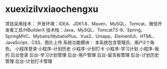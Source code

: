 # xuexizilvxiaochengxu
项目采用技术： 开发环境：IDEA、JDK1.8、Maven、MySQL、Tomcat、微信开发者工具/HBuilderX 技术栈：Java、MySQL、Tomcat7.5-9、Spring、SpringMVC、Mybatis/MybatisPlus、Vue2、Uniapp、ElementUI、HTML、JavaScript、CSS、图片上传  系统功能模块： 本系统包含管理员、用户2个角色。 小程序登录 小程序-计划历史 小程序-计划打卡 小程序-学习计划 小程序-我的 后台登录 后台-学习计划管理 后台-用户管理 后台-留言板管理 后台-计划历史管理 后台-计划打卡管理
